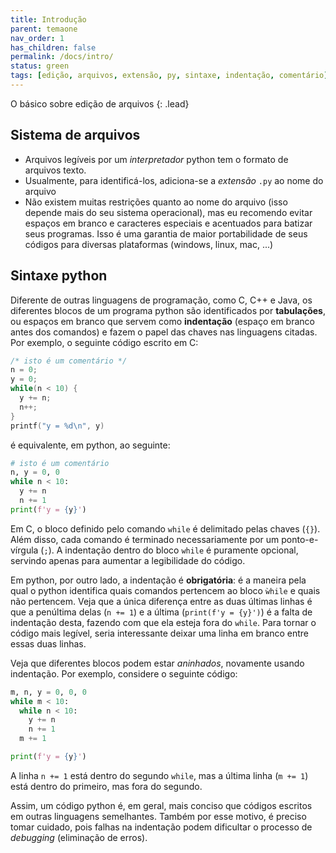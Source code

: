 ```yaml
---
title: Introdução
parent: temaone
nav_order: 1
has_children: false
permalink: /docs/intro/
status: green
tags: [edição, arquivos, extensão, py, sintaxe, indentação, comentário]
---
```


O básico sobre edição de arquivos
{: .lead}

## Sistema de arquivos

- Arquivos legíveis por um *interpretador* python tem o formato de arquivos texto. 
- Usualmente, para identificá-los, adiciona-se a *extensão* `.py` ao nome do arquivo 
- Não existem muitas restrições quanto ao nome do arquivo (isso depende mais do seu sistema operacional), mas eu recomendo evitar espaços em branco e caracteres especiais e acentuados para batizar seus programas. Isso é uma garantia de maior portabilidade de seus códigos para diversas plataformas (windows, linux, mac, ...)

## Sintaxe python

Diferente de outras linguagens de programação, como C, C++ e Java, os diferentes blocos de um programa python são identificados por **tabulações**, ou espaços em branco que servem como **indentação**  (espaço em branco antes dos comandos)  e fazem o papel das chaves nas linguagens citadas. Por exemplo, o seguinte código escrito em C:
```c
/* isto é um comentário */
n = 0;
y = 0;
while(n < 10) {
  y += n;
  n++;
}
printf("y = %d\n", y)
``` 
é equivalente, em python, ao seguinte:
```python
# isto é um comentário
n, y = 0, 0
while n < 10:
  y += n
  n += 1
print(f'y = {y}')
```
Em C, o bloco definido pelo comando `while` é delimitado pelas chaves (`{}`). Além disso, cada comando é terminado necessariamente por um ponto-e-vírgula (`;`). A indentação dentro do bloco `while` é puramente opcional, servindo apenas para aumentar a legibilidade do código.

Em python, por outro lado, a indentação é **obrigatória**: é a maneira pela qual o python identifica quais comandos pertencem ao bloco `ẁhile` e quais não pertencem. Veja que a única diferença entre as duas últimas linhas é que a penúltima delas (`n += 1`) e a última (`print(f'y = {y}')`) é a falta de indentação desta, fazendo com que ela esteja fora do `while`. Para tornar o código mais legível, seria interessante deixar uma linha em branco entre essas duas linhas.

Veja que diferentes blocos podem estar *aninhados*, novamente usando indentação. Por exemplo, considere o seguinte código:
```python
m, n, y = 0, 0, 0
while m < 10:
  while n < 10:
    y += n
    n += 1
  m += 1

print(f'y = {y}')
```
A linha `n += 1` está dentro do segundo `while`, mas a última linha (`m += 1`) está dentro do primeiro, mas fora do segundo.

Assim, um código python é, em geral, mais conciso que códigos escritos em outras linguagens semelhantes. Também por esse motivo, é preciso tomar cuidado, pois falhas na indentação podem dificultar o processo de *debugging* (eliminação de erros).
